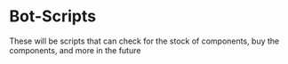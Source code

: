 # Bot-Scripts
These will be scripts that can check for the stock of components, buy the components, and more in the future 
